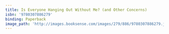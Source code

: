 ```yaml
---
title: Is Everyone Hanging Out Without Me? (and Other Concerns)
isbn: '9780307886279'
binding: Paperback
image_path: 'http://images.booksense.com/images/279/886/9780307886279.jpg'
---
```


